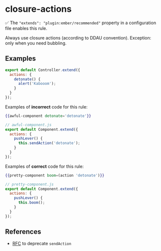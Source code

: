 # closure-actions

✅ The `"extends": "plugin:ember/recommended"` property in a configuration file enables this rule.

Always use closure actions (according to DDAU convention). Exception: only when you need bubbling.

## Examples

```js
export default Controller.extend({
  actions: {
    detonate() {
      alert('Kabooom');
    }
  }
});
```

Examples of **incorrect** code for this rule:

```hbs
{{awful-component detonate='detonate'}}
```

```js
// awful-component.js
export default Component.extend({
  actions: {
    pushLever() {
      this.sendAction('detonate');
    }
  }
});
```

Examples of **correct** code for this rule:

```hbs
{{pretty-component boom=(action 'detonate')}}
```

```js
// pretty-component.js
export default Component.extend({
  actions: {
    pushLever() {
      this.boom();
    }
  }
});
```

## References

- [RFC](https://github.com/emberjs/rfcs/blob/master/text/0335-deprecate-send-action.md) to deprecate `sendAction`
